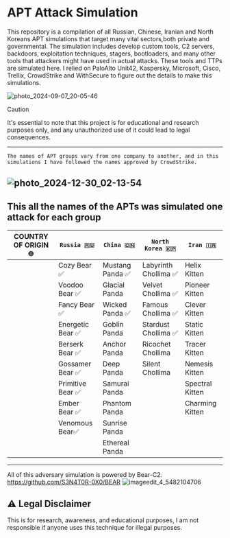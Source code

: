 # APT Attack Simulation 
This repository is a compilation of all Russian, Chinese, Iranian and North Koreans APT simulations that target many vital sectors,both private and governmental. The simulation includes develop custom tools, C2 servers, backdoors, exploitation techniques, stagers, bootloaders, and many other tools that attackers might have used in actual attacks. These tools and TTPs  are simulated here. I relied on PaloAlto Unit42, Kaspersky, Microsoft, Cisco, Trellix, CrowdStrike and WithSecure to figure out the details to make this simulations.

![photo_2024-09-07_20-05-46](https://github.com/user-attachments/assets/361596c1-5fdc-4f58-b91f-80507feccfd3)


> [!CAUTION]
> It's essential to note that this project is for educational and research purposes only, and any unauthorized use of it could lead to legal consequences.

---

`The names of APT groups vary from one company to another, and in this simulations I have followed the names approved by CrowdStrike.`

![photo_2024-12-30_02-13-54](https://github.com/user-attachments/assets/a3305839-89c9-4b26-ac74-047166cf4479)
---
This all the names of the APTs was simulated one attack for each group                           
 ----------------------------------------------------------------------------------------------------------------------------
| **COUNTRY OF ORIGIN 🌐**|      `Russia 🇷🇺`      |        `China 🇨🇳`        |    `North Korea 🇰🇵`    |       `Iran 🇮🇷`       |
|------------------------|-----------------------|--------------------------|------------------------|-----------------------|
|                        | Cozy Bear ✅          | Mustang Panda ✅          | Labyrinth Chollima ✅  | Helix Kitten          |
|                        | Voodoo Bear ✅        | Glacial Panda              | Velvet Chollima ✅    |  Pioneer Kitten       |
|                        | Fancy Bear ✅         | Wicked Panda ✅            |  Famous Chollima ✅   | Clever Kitten         |
|                        | Energetic Bear ✅     | Goblin Panda               | Stardust Chollima ✅ | Static Kitten          |
|                        | Berserk Bear ✅       | Anchor Panda               | Ricochet Chollima    | Tracer Kitten          |
|                        | Gossamer Bear ✅      | Deep Panda                 | Silent Chollima      | Nemesis Kitten         |
|                        | Primitive Bear ✅     | Samurai Panda              |                      | Spectral Kitten        |
|                        | Ember Bear ✅         | Phantom Panda              |                      | Charming Kitten        |
|                        | Venomous Bear✅       | Sunrise Panda              |                      |                        |
|                        |                       | Ethereal Panda             |                      |                        |
 ----------------------------------------------------------------------------------------------------------------------------


All of this adversary simulation is powered by Bear-C2.
https://github.com/S3N4T0R-0X0/BEAR
![imageedit_4_5482104706](https://github.com/S3N4T0R-0X0/Bear/assets/121706460/a43fdb26-c4d6-4b3e-b494-baed4c4b137d)

## ⚠️ Legal Disclaimer
This is for research, awareness, and educational purposes, I am not responsible if anyone uses this technique for illegal purposes.

